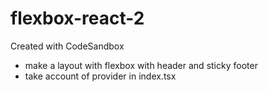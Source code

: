 # flexbox-react-2
Created with CodeSandbox

- make a layout with flexbox with header and sticky footer
- take account of provider in index.tsx
